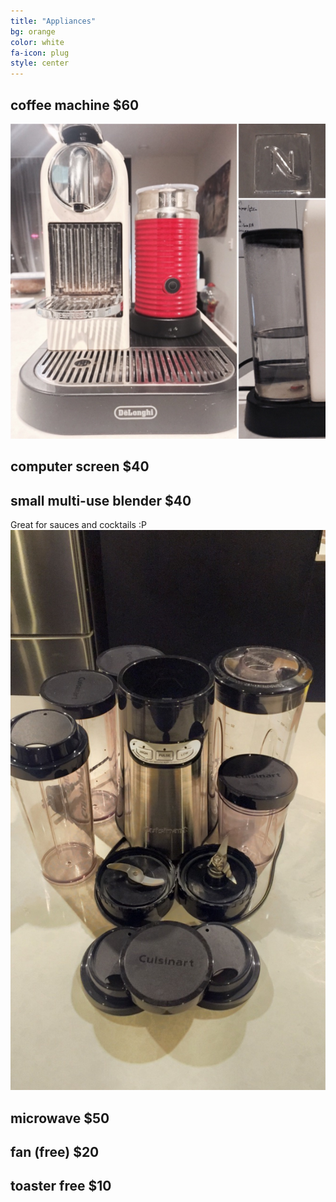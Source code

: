 ```yaml
---
title: "Appliances"
bg: orange
color: white
fa-icon: plug
style: center
---
```



## coffee machine $60
![](https://raw.githubusercontent.com/zoevanhavre/VGS/gh-pages/img/coffee.machine.jpg)

## computer screen $40
<!-- Photo needed! -->


## small multi-use blender $40
Great for sauces and cocktails :P
![](https://raw.githubusercontent.com/zoevanhavre/VGS/gh-pages/img/blender.jpg)


## microwave $50
<!-- Photo needed! -->

## fan (free) $20
<!-- Photo needed! -->

## toaster free $10
<!-- Photo needed! -->

